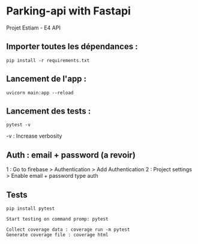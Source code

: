 # Parking-api with Fastapi
Projet Estiam - E4 API

## Importer toutes les dépendances :
```
pip install -r requirements.txt
```


## Lancement de l'app :
```
uvicorn main:app --reload
```


## Lancement des tests :
```
pytest -v
```
-v : Increase verbosity


## Auth : email + password (a revoir)
1 : Go to firebase > Authentication > Add Authentication
2 : Project settings > Enable email + password type auth


## Tests

```
pip install pytest
```

```
Start testing on command promp: pytest
```

```
Collect coverage data : coverage run -m pytest
Generate coverage file : coverage html
```


